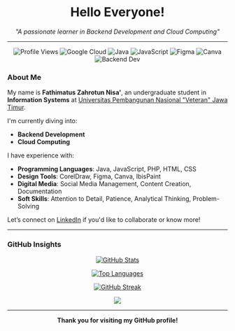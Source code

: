 <h1 align="center">Hello Everyone!</h1>

<p align="center">
  <em>"A passionate learner in Backend Development and Cloud Computing"</em>
</p>

---

<p align="center">
  <img src="https://komarev.com/ghpvc/?username=FathimatusZN&label=Profile+Views&color=0e75b6&style=flat" alt="Profile Views" />
  <img src="https://img.shields.io/badge/Cloud%20Learner-Google%20Cloud-blue?logo=googlecloud" alt="Google Cloud" />
  <img src="https://img.shields.io/badge/Code-Java-blue?logo=java" alt="Java" />
  <img src="https://img.shields.io/badge/Code-JavaScript-yellow?logo=javascript" alt="JavaScript" />
  <img src="https://img.shields.io/badge/Design-Figma-ff69b4?logo=figma" alt="Figma" />
  <img src="https://img.shields.io/badge/Tool-Canva-blue?logo=canva" alt="Canva" />
  <img src="https://img.shields.io/badge/Learning-Backend%20Dev-important" alt="Backend Dev" />
</p>


### **About Me**  
My name is **Fathimatus Zahrotun Nisa'**, an undergraduate student in **Information Systems** at [Universitas Pembangunan Nasional "Veteran" Jawa Timur](https://www.upnjatim.ac.id/).

I'm currently diving into:
- **Backend Development**
- **Cloud Computing**

I have experience with:
- **Programming Languages**: Java, JavaScript, PHP, HTML, CSS  
- **Design Tools**: CorelDraw, Figma, Canva, IbisPaint  
- **Digital Media**: Social Media Management, Content Creation, Documentation  
- **Soft Skills**: Attention to Detail, Patience, Analytical Thinking, Problem-Solving

Let’s connect on [LinkedIn](https://www.linkedin.com/in/fathimatus-zahrotun-nisa/) if you'd like to collaborate or know more!

---

### **GitHub Insights**

<p align="center">
  <a href="https://github.com/FathimatusZN">
    <img src="https://github-readme-stats.vercel.app/api?username=FathimatusZN&show_icons=true&theme=tokyonight&cache_seconds=3600" alt="GitHub Stats"/>
  </a>
</p>

<p align="center">
  <a href="https://github.com/FathimatusZN">
    <img src="https://github-readme-stats.vercel.app/api/top-langs/?username=FathimatusZN&layout=compact&theme=tokyonight&cache_seconds=3600" alt="Top Languages"/>
  </a>
</p>

<p align="center">
  <a href="https://github.com/FathimatusZN">
    <img src="https://github-readme-streak-stats.herokuapp.com/?user=FathimatusZN&theme=tokyonight&cache_seconds=3600" alt="GitHub Streak"/>
  </a>
</p>

<p align="center">
  <img src="https://github-profile-summary-cards.vercel.app/api/cards/profile-details?username=FathimatusZN&theme=tokyonight&cache_seconds=3600" />
</p>

---

<p align="center">
  <strong>Thank you for visiting my GitHub profile!</strong>
</p>
